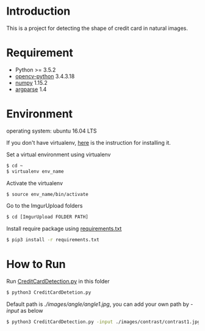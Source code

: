 # Introduction

This is a project for detecting the shape of credit card in natural images.

# Requirement

- Python >= 3.5.2
- [opencv-python](https://docs.opencv.org/3.0-beta/index.html#) 3.4.3.18
- [numpy](https://docs.scipy.org/doc/numpy/) 1.15.2
- [argparse](https://docs.python.org/3/howto/argparse.html) 1.4

# Environment

operating system: ubuntu 16.04 LTS  

If you don't have virtualenv, [here](https://linuxhostsupport.com/blog/how-to-install-virtual-environment-on-ubuntu-16-04/) is the instruction for installing it.

Set a virtual environment using virtualenv

```sh
$ cd ~
$ virtualenv env_name
```

 Activate the virtualenv

```sh
$ source env_name/bin/activate
```
Go to the ImgurUpload folders

```sh
$ cd [ImgurUpload FOLDER PATH]
```

Install require package using [requirements.txt](./requirements.txt)

```sh
$ pip3 install -r requirements.txt
```
# How to Run

Run [CreditCardDetection.py](./CreditCardDetection.py) in this folder

```sh
$ python3 CreditCardDetetion.py
```
Default path is *./images/angle/angle1.jpg*, you can add your own path by *-input* as below

```sh
$ python3 CreditCardDetection.py -input ./images/contrast/contrast1.jpg
```
